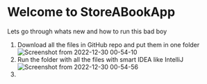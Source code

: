 # Welcome to StoreABookApp

Lets go through whats new and how to run this bad boy
1) Download all the files in GitHub repo and put them in one folder
![Screenshot from 2022-12-30 00-54-10](https://user-images.githubusercontent.com/67054199/210021370-7ca945b1-b1ef-4998-a97b-3b3e812ba71e.png)
2) Run the folder with all the files with smart IDEA like IntelliJ
![Screenshot from 2022-12-30 00-54-56](https://user-images.githubusercontent.com/67054199/210021411-f7fb87a3-728c-44bd-b8a6-db2aa63d6e3c.png)
3) 
